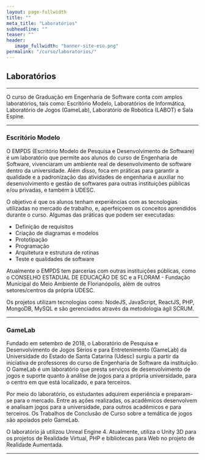 ```yaml
---
layout: page-fullwidth
title: ""
meta_title: "Laboratórios"
subheadline: ""
teaser: ""
header:
   image_fullwidth: "banner-site-eso.png"
permalink: "/curso/laboratorios/"
---
```


## **Laboratórios**
<hr>

O curso de Graduação em Engenharia de Software conta com amplos laboratórios, tais como: Escritório Modelo, Laboratórios de Informática, Laboratório de Jogos (GameLab), Laboratório de Robótica (LABOT) e Sala Espine.

<hr>

### **Escritório Modelo**

O EMPDS (Escritório Modelo de Pesquisa e Desenvolvimento de Software) é um laboratório que permite aos alunos do curso de Engenharia de Software, vivenciaram um ambiente real de desenvolvimento de software dentro da universidade. Além disso, foca em práticas para garantir a qualidade e a padronização das atividades de engenharia e auxiliar no desenvolvimento e gestão de softwares para outras instituições públicas e/ou privadas, e também à UDESC.

O objetivo é que os alunos tenham experiências com as tecnologias utilizadas no mercado de trabalho, e, aperfeiçoem os conceitos aprendidos durante o curso. Algumas das práticas que podem ser executadas:

- Definição de requisitos
- Criação de diagramas e modelos
- Prototipação 
- Programação
- Arquitetura e estrutura de rotinas
- Teste e qualidades de software

Atualmente o EMPDS tem parcerias com outras instituições públicas, como o CONSELHO ESTADUAL DE EDUCAÇÃO DE SC e a FLORAM - Fundação Municipal do Meio Ambiente de Florianópolis, além de outros setores/centros da própria UDESC.

Os projetos utilizam tecnologias como: NodeJS, JavaScript, ReactJS, PHP, MongoDB, MySQL e são gerenciados através da metodologia ágil SCRUM.

<hr>

### **GameLab**

Fundado em setembro de 2018, o Laboratório de Pesquisa e Desenvolvimento de Jogos Sérios e para Entretenimento (GameLab) da Universidade do Estado de Santa Catarina (Udesc) surgiu a partir da iniciativa de professores do curso de Engenharia de Software da instituição. O GameLab é um laboratório que presta serviços de desenvolvimento de jogos e suporte quanto à análise de jogos para a própria universidade, para o centro em que está localizado, e para terceiros.
 
Por meio do laboratório, os estudantes adquirem experiência e preparam-se para o mercado. Entre as ações realizadas, os acadêmicos desenvolvem e analisam jogos para a universidade, para outros acadêmicos e para terceiros. Os Trabalhos de Conclusão de Curso sobre a temática de jogos são apoiados pelo GameLab.

O laboratório já utilizou Unreal Engine 4. Atualmente, utiliza o Unity 3D para os projetos de Realidade Virtual, PHP e bibliotecas para Web no projeto de Realidade Aumentada.

<hr>


